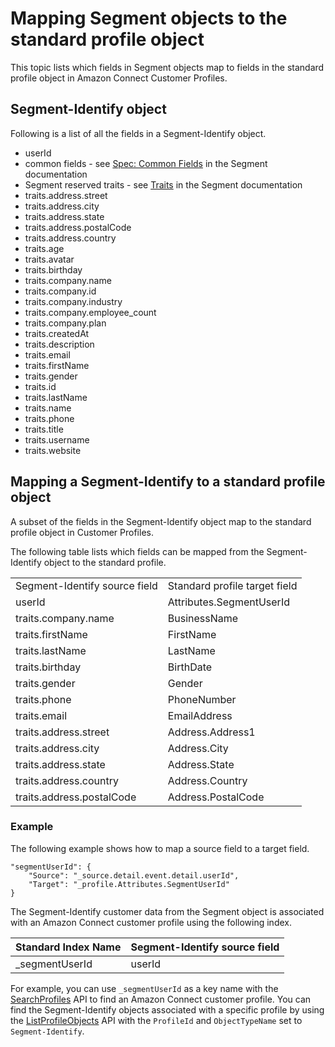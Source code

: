 # Mapping Segment objects to the standard profile object<a name="mapping-segment-objects"></a>

This topic lists which fields in Segment objects map to fields in the standard profile object in Amazon Connect Customer Profiles\.

## Segment\-Identify object<a name="segment-identify-object"></a>

Following is a list of all the fields in a Segment\-Identify object\.
+ userId
+ common fields \- see [Spec: Common Fields](https://segment.com/docs/connections/spec/common/) in the Segment documentation
+ Segment reserved traits \- see [Traits](https://segment.com/docs/connections/spec/identify/#traits) in the Segment documentation
+ traits\.address\.street 
+ traits\.address\.city
+ traits\.address\.state
+ traits\.address\.postalCode
+ traits\.address\.country
+ traits\.age
+ traits\.avatar
+ traits\.birthday
+ traits\.company\.name
+ traits\.company\.id
+ traits\.company\.industry
+ traits\.company\.employee\_count
+ traits\.company\.plan
+ traits\.createdAt
+ traits\.description
+ traits\.email
+ traits\.firstName
+ traits\.gender
+ traits\.id
+ traits\.lastName
+ traits\.name
+ traits\.phone
+ traits\.title
+ traits\.username
+ traits\.website

## Mapping a Segment\-Identify to a standard profile object<a name="mapping-segment-identify-object"></a>

A subset of the fields in the Segment\-Identify object map to the standard profile object in Customer Profiles\. 

The following table lists which fields can be mapped from the Segment\-Identify object to the standard profile\.


|  |  | 
| --- |--- |
| Segment\-Identify source field | Standard profile target field | 
| userId | Attributes\.SegmentUserId | 
| traits\.company\.name | BusinessName | 
| traits\.firstName | FirstName | 
| traits\.lastName | LastName | 
| traits\.birthday | BirthDate | 
| traits\.gender | Gender | 
| traits\.phone | PhoneNumber | 
| traits\.email | EmailAddress | 
| traits\.address\.street | Address\.Address1 | 
| traits\.address\.city | Address\.City | 
| traits\.address\.state | Address\.State | 
| traits\.address\.country | Address\.Country | 
| traits\.address\.postalCode | Address\.PostalCode | 

### Example<a name="example-mapping-segment-identify-object"></a>

The following example shows how to map a source field to a target field\.

```
"segmentUserId": {
    "Source": "_source.detail.event.detail.userId",
    "Target": "_profile.Attributes.SegmentUserId"
}
```

The Segment\-Identify customer data from the Segment object is associated with an Amazon Connect customer profile using the following index\. 


| Standard Index Name | Segment\-Identify source field | 
| --- | --- | 
|  \_segmentUserId  |  userId  | 

For example, you can use `_segmentUserId` as a key name with the [SearchProfiles](https://docs.aws.amazon.com/customerprofiles/latest/APIReference/API_SearchProfiles.html) API to find an Amazon Connect customer profile\. You can find the Segment\-Identify objects associated with a specific profile by using the [ListProfileObjects](https://docs.aws.amazon.com/customerprofiles/latest/APIReference/API_ListProfileObjects.html) API with the `ProfileId` and `ObjectTypeName` set to `Segment-Identify`\.